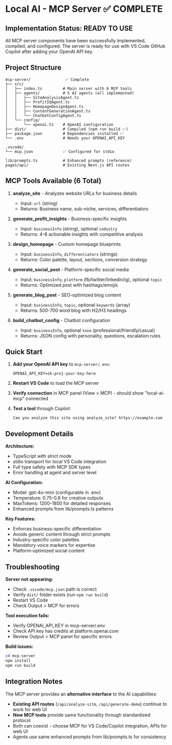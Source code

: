 # Local AI - MCP Server ✅ COMPLETE

## Implementation Status: READY TO USE

All MCP server components have been successfully implemented, compiled, and configured. The server is ready for use with VS Code GitHub Copilot after adding your OpenAI API key.

## Project Structure
```
mcp-server/               ✅ Complete
├── src/
│   ├── index.ts         # Main server with 6 MCP tools
│   ├── agents/          # 5 AI agents (all implemented)
│   │   ├── SiteAnalysisAgent.ts
│   │   ├── ProfitIQAgent.ts
│   │   ├── HomepageDesignAgent.ts
│   │   ├── ContentGenerationAgent.ts
│   │   └── ChatbotConfigAgent.ts
│   └── config/
│       └── openai.ts    # OpenAI configuration
├── dist/                # Compiled (npm run build ✅)
├── package.json         # Dependencies installed ✅
└── .env                 # Needs your OPENAI_API_KEY

.vscode/
└── mcp.json             ✅ Configured for stdio

lib/prompts.ts           # Enhanced prompts (reference)
pages/api/               # Existing Next.js API routes
```

## MCP Tools Available (6 Total)

1. **analyze_site** - Analyzes website URLs for business details
   - Input: `url` (string)
   - Returns: Business name, sub-niche, services, differentiators
   
2. **generate_profit_insights** - Business-specific insights
   - Input: `businessInfo` (string), optional `industry`
   - Returns: 4-6 actionable insights with competitive analysis

3. **design_homepage** - Custom homepage blueprints
   - Input: `businessInfo`, `differentiators` (strings)
   - Returns: Color palette, layout, sections, conversion strategy

4. **generate_social_post** - Platform-specific social media
   - Input: `businessInfo`, `platform` (fb/twitter/linkedin/ig), optional `topic`
   - Returns: Optimized post with hashtags/emojis

5. **generate_blog_post** - SEO-optimized blog content
   - Input: `businessInfo`, `topic`, optional `keywords` (array)
   - Returns: 500-700 word blog with H2/H3 headings

6. **build_chatbot_config** - Chatbot configuration
   - Input: `businessInfo`, optional `tone` (professional/friendly/casual)
   - Returns: JSON config with personality, questions, escalation rules

## Quick Start

1. **Add your OpenAI API key** to `mcp-server/.env`:
   ```env
   OPENAI_API_KEY=sk-proj-your-key-here
   ```

2. **Restart VS Code** to load the MCP server

3. **Verify connection** in MCP panel (View > MCP) - should show "local-ai-mcp" connected

4. **Test a tool** through Copilot:
   ```
   Can you analyze this site using analyze_site? https://example.com
   ```

## Development Details

**Architecture:**
- TypeScript with strict mode
- stdio transport for local VS Code integration
- Full type safety with MCP SDK types
- Error handling at agent and server level

**AI Configuration:**
- Model: gpt-4o-mini (configurable in .env)
- Temperature: 0.75-0.8 for creative outputs
- MaxTokens: 1200-1800 for detailed responses
- Enhanced prompts from lib/prompts.ts patterns

**Key Features:**
- Enforces business-specific differentiation
- Avoids generic content through strict prompts
- Industry-specific color palettes
- Mandatory voice markers for expertise
- Platform-optimized social content

## Troubleshooting

**Server not appearing:**
- Check `.vscode/mcp.json` path is correct
- Verify `dist/` folder exists (run `npm run build`)
- Restart VS Code
- Check Output > MCP for errors

**Tool execution fails:**
- Verify OPENAI_API_KEY in mcp-server/.env
- Check API key has credits at platform.openai.com
- Review Output > MCP panel for specific errors

**Build issues:**
```powershell
cd mcp-server
npm install
npm run build
```

## Integration Notes

The MCP server provides an **alternative interface** to the AI capabilities:

- **Existing API routes** (`/api/analyze-site`, `/api/generate-demo`) continue to work for web UI
- **New MCP tools** provide same functionality through standardized protocol
- Both can coexist - choose MCP for VS Code/Copilot integration, APIs for web UI
- Agents use same enhanced prompts from lib/prompts.ts for consistency
